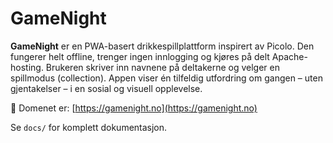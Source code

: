 # GameNight

**GameNight** er en PWA-basert drikkespillplattform inspirert av Picolo. Den fungerer helt offline, trenger ingen innlogging og kjøres på delt Apache-hosting. Brukeren skriver inn navnene på deltakerne og velger en spillmodus (collection). Appen viser én tilfeldig utfordring om gangen – uten gjentakelser – i en sosial og visuell opplevelse.

🔗 Domenet er: [https://gamenight.no](https://gamenight.no)

Se `docs/` for komplett dokumentasjon.

